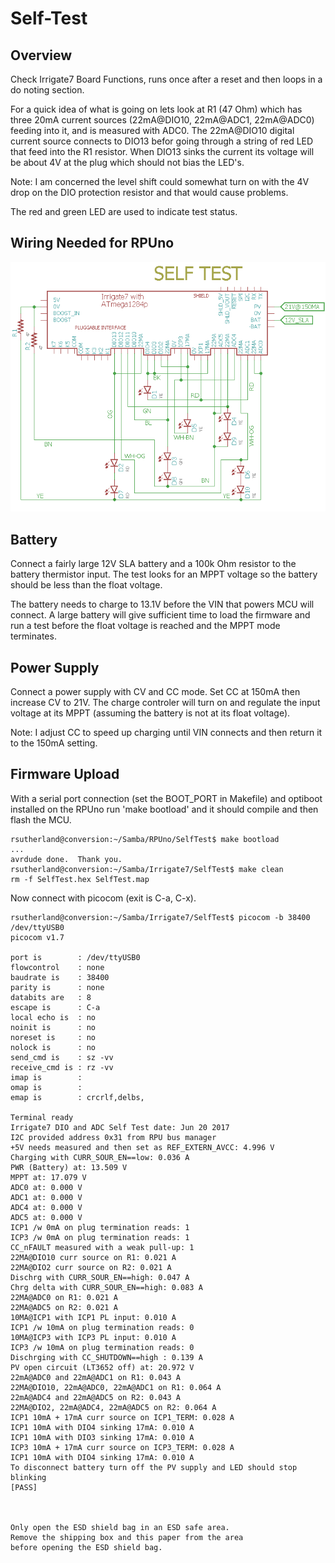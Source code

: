 # Self-Test

## Overview

Check Irrigate7 Board Functions, runs once after a reset and then loops in a do noting section.

For a quick idea of what is going on lets look at R1 (47 Ohm) which has three 20mA current sources (22mA@DIO10, 22mA@ADC1, 22mA@ADC0) feeding into it, and is measured with ADC0. The 22mA@DIO10 digital current source connects to DIO13 befor going through a string of red LED that feed into the R1 resistor. When DIO13 sinks the current its voltage will be about 4V at the plug which should not bias the LED's.

Note: I am concerned the level shift could somewhat turn on with the 4V drop on the DIO protection resistor and that would cause problems.

The red and green LED are used to indicate test status.

## Wiring Needed for RPUno

![Wiring](./Setup/SelfTestWiring.png)

## Battery

Connect a fairly large 12V SLA battery and a 100k Ohm resistor to the battery thermistor input. The test looks for an MPPT voltage so the battery should be less than the float voltage. 

The battery needs to charge to 13.1V before the VIN that powers MCU will connect. A large battery will give sufficient time to load the firmware and run a test before the float voltage is reached and the MPPT mode terminates.

## Power Supply

Connect a power supply with CV and CC mode. Set CC at 150mA then increase CV to 21V. The charge controler will turn on and regulate the input voltage at its MPPT (assuming the battery is not at its float voltage). 

Note: I adjust CC to speed up charging until VIN connects and then return it to the 150mA setting.

## Firmware Upload

With a serial port connection (set the BOOT_PORT in Makefile) and optiboot installed on the RPUno run 'make bootload' and it should compile and then flash the MCU.

``` 
rsutherland@conversion:~/Samba/RPUno/SelfTest$ make bootload
...
avrdude done.  Thank you.
rsutherland@conversion:~/Samba/Irrigate7/SelfTest$ make clean
rm -f SelfTest.hex SelfTest.map
``` 

Now connect with picocom (exit is C-a, C-x). 

```
rsutherland@conversion:~/Samba/Irrigate7/SelfTest$ picocom -b 38400 /dev/ttyUSB0
picocom v1.7

port is        : /dev/ttyUSB0
flowcontrol    : none
baudrate is    : 38400
parity is      : none
databits are   : 8
escape is      : C-a
local echo is  : no
noinit is      : no
noreset is     : no
nolock is      : no
send_cmd is    : sz -vv
receive_cmd is : rz -vv
imap is        : 
omap is        : 
emap is        : crcrlf,delbs,

Terminal ready
Irrigate7 DIO and ADC Self Test date: Jun 20 2017
I2C provided address 0x31 from RPU bus manager
+5V needs measured and then set as REF_EXTERN_AVCC: 4.996 V
Charging with CURR_SOUR_EN==low: 0.036 A
PWR (Battery) at: 13.509 V
MPPT at: 17.079 V
ADC0 at: 0.000 V
ADC1 at: 0.000 V
ADC4 at: 0.000 V
ADC5 at: 0.000 V
ICP1 /w 0mA on plug termination reads: 1 
ICP3 /w 0mA on plug termination reads: 1 
CC_nFAULT measured with a weak pull-up: 1 
22MA@DIO10 curr source on R1: 0.021 A
22MA@DIO2 curr source on R2: 0.021 A
Dischrg with CURR_SOUR_EN==high: 0.047 A
Chrg delta with CURR_SOUR_EN==high: 0.083 A
22MA@ADC0 on R1: 0.021 A
22MA@ADC5 on R2: 0.021 A
10MA@ICP1 with ICP1 PL input: 0.010 A
ICP1 /w 10mA on plug termination reads: 0 
10MA@ICP3 with ICP3 PL input: 0.010 A
ICP3 /w 10mA on plug termination reads: 0 
Dischrging with CC_SHUTDOWN==high : 0.139 A
PV open circuit (LT3652 off) at: 20.972 V
22mA@ADC0 and 22mA@ADC1 on R1: 0.043 A
22MA@DIO10, 22mA@ADC0, 22mA@ADC1 on R1: 0.064 A
22mA@ADC4 and 22mA@ADC5 on R2: 0.043 A
22MA@DIO2, 22mA@ADC4, 22mA@ADC5 on R2: 0.064 A
ICP1 10mA + 17mA curr source on ICP1_TERM: 0.028 A
ICP1 10mA with DIO4 sinking 17mA: 0.010 A
ICP1 10mA with DIO3 sinking 17mA: 0.010 A
ICP3 10mA + 17mA curr source on ICP3_TERM: 0.028 A
ICP1 10mA with DIO4 sinking 17mA: 0.010 A
To disconnect battery turn off the PV supply and LED should stop blinking
[PASS]



Only open the ESD shield bag in an ESD safe area.
Remove the shipping box and this paper from the area 
before opening the ESD shield bag. 
``` 
